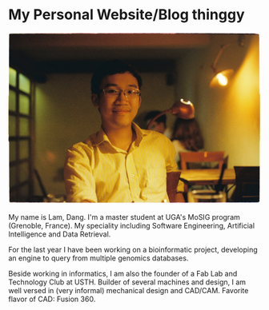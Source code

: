 # My Personal Website/Blog thinggy

!["My face's suppose to be here"](img/myface.JPG "This is my face")

My name is Lam, Dang. I'm a master student at UGA's MoSIG program (Grenoble, France). My speciality including Software Engineering, Artificial Intelligence and Data Retrieval.

For the last year I have been working on a bioinformatic project, developing an engine to query from multiple genomics databases.

Beside working in informatics, I am also the founder of a Fab Lab and Technology Club at USTH. Builder of several machines and design, I am well versed in (very informal) mechanical design and CAD/CAM. Favorite flavor of CAD: Fusion 360.